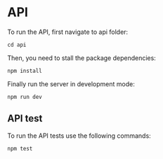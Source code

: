 # API

To run the API, first navigate to api folder:

```
cd api
```

Then, you need to stall the package dependencies:

```
npm install
```

Finally run the server in development mode:

```
npm run dev
```

## API test

To run the API tests use the following commands:

```
npm test
```
